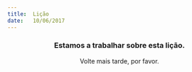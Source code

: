 ```yaml
---
title:  Lição
date:   10/06/2017
---
```


### <center>Estamos a trabalhar sobre esta lição.</center>
<center>Volte mais tarde, por favor.</center>
